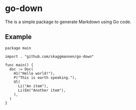 # go-down

The is a simple package to generate Markdown using Go code.

## Example

```
package main

import . "github.com/skaggmannen/go-down"

func main() {
  doc := Doc(
    H1("Hello world!"),
    P("This is earth speaking."),
    Ul(
      Li("An item"),
      Li(Em("Another item"),
    ),
  )
}
```
